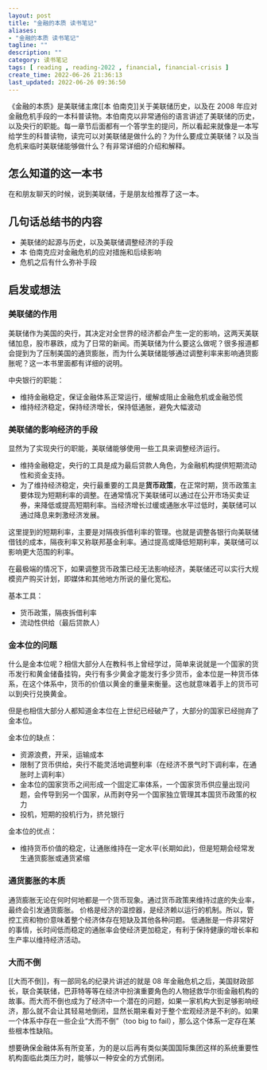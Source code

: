 ```yaml
---
layout: post
title: "金融的本质 读书笔记"
aliases:
- "金融的本质 读书笔记"
tagline: ""
description: ""
category: 读书笔记
tags: [ reading , reading-2022 , financial, financial-crisis ]
create_time: 2022-06-26 21:36:13
last_updated: 2022-06-26 09:36:50
---
```


《金融的本质》是美联储主席[[本 伯南克]]关于美联储历史，以及在 2008 年应对金融危机手段的一本科普读物。本伯南克以非常通俗的语言讲述了美联储的历史，以及央行的职能。每一章节后面都有一个答学生的提问，所以看起来就像是一本写给学生的科普读物，读完可以对美联储是做什么的？为什么要成立美联储？以及当危机来临时美联储能够做什么？有非常详细的介绍和解释。

## 怎么知道的这一本书
在和朋友聊天的时候，说到美联储，于是朋友给推荐了这一本。

## 几句话总结书的内容

- 美联储的起源与历史，以及美联储调整经济的手段
- 本 伯南克应对金融危机的应对措施和后续影响
- 危机之后有什么弥补手段

## 启发或想法

### 美联储的作用
美联储作为美国的央行，其决定对全世界的经济都会产生一定的影响，这两天美联储加息，股市暴跌，成为了日常的新闻。而美联储为什么要这么做呢？很多报道都会提到为了压制美国的通货膨胀，而为什么美联储能够通过调整利率来影响通货膨胀呢？这一本书里面都有详细的说明。

中央银行的职能：

- 维持金融稳定，保证金融体系正常运行，缓解或阻止金融危机或金融恐慌
- 维持经济稳定，保持经济增长，保持低通胀，避免大幅波动

### 美联储的影响经济的手段
显然为了实现央行的职能，美联储能够使用一些工具来调整经济运行。

- 维持金融稳定，央行的工具是成为最后贷款人角色，为金融机构提供短期流动性和资金支持。
- 为了维持经济稳定，央行最重要的工具是**货币政策**，在正常时期，货币政策主要体现为短期利率的调整。在通常情况下美联储可以通过在公开市场买卖证券，来降低或提高短期利率。当经济增长过缓或通胀水平过低时，美联储可以通过降息来刺激经济发展。

这里提到的短期利率，主要是对隔夜拆借利率的管理。也就是调整各银行向美联储借钱的成本，隔夜利率又称联邦基金利率。通过提高或降低短期利率，美联储可以影响更大范围的利率。

在最极端的情况下，如果调整货币政策已经无法影响经济，美联储还可以实行大规模资产购买计划，即媒体和其他地方所说的量化宽松。

基本工具：

- 货币政策，隔夜拆借利率
- 流动性供给（最后贷款人）

### 金本位的问题
什么是金本位呢？相信大部分人在教科书上曾经学过，简单来说就是一个国家的货币发行和黄金储备挂钩，央行有多少黄金才能发行多少货币，金本位是一种货币体系，在这个体系中，货币的价值以黄金的重量来衡量。这也就意味着手上的货币可以到央行兑换黄金。

但是也相信大部分人都知道金本位在上世纪已经破产了，大部分的国家已经抛弃了金本位。

金本位的缺点：

- 资源浪费，开采，运输成本
- 限制了货币供给，央行不能灵活地调整利率（在经济不景气时下调利率，在通胀时上调利率）
- 金本位的国家货币之间形成一个固定汇率体系，一个国家货币供应量出现问题，会传导到另一个国家，从而剥夺另一个国家独立管理其本国货币政策的权力
- 投机，短期的投机行为，挤兑银行

金本位的优点：

- 维持货币价值的稳定，让通胀维持在一定水平(长期如此)，但是短期会经常发生通货膨胀或通货紧缩

### 通货膨胀的本质
通货膨胀无论在何时何地都是一个货币现象。通过货币政策来维持过底的失业率，最终会引发通货膨胀。
价格是经济的温控器，是经济赖以运行的机制。所以，管控工资和物价意味着整个经济体存在短缺及其他各种问题。
低通胀是一件非常好的事情，长时间低而稳定的通胀率会使经济更加稳定，有利于保持健康的增长率和生产率以维持经济活动。

### 大而不倒
[[大而不倒]]，有一部同名的纪录片讲述的就是 08 年金融危机之后，美国财政部长，联合美联储，巴菲特等等在经济中扮演重要角色的人物拯救华尔街金融机构的故事。而大而不倒也成为了经济中一个潜在的问题，如果一家机构大到足够影响经济，那么就不会让其轻易地倒闭，显然长期来看对于整个宏观经济是不利的。如果一个体系中存在一些企业“大而不倒”（too big to fail），那么这个体系一定存在某些根本性缺陷。

想要确保金融体系有所变革，为的是以后再有类似美国国际集团这样的系统重要性机构面临此类压力时，能够以一种安全的方式倒闭。


